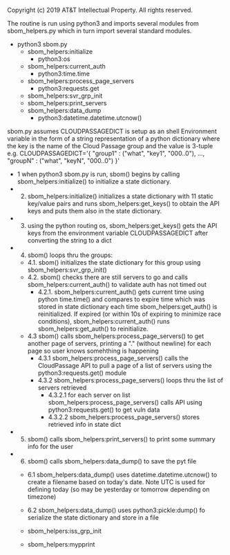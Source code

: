 Copyright (c) 2019 AT&T Intellectual Property. All rights reserved.

The routine is run using python3
and imports several modules from sbom_helpers.py
which in turn import several standard modules.
* python3 sbom.py
  * sbom_helpers:initialize
    * python3:os
  * sbom_helpers:current_auth
    * python3:time.time
  * sbom_helpers:process_page_servers
    * python3:requests.get
  * sbom_helpers:svr_grp_init
  * sbom_helpers:print_servers
  * sbom_helpers:data_dump
    * python3:datetime.datetime.utcnow()

sbom.py assumes CLOUDPASSAGEDICT is setup as an shell Environment variable in the form of a string representation of a python dictionary where the key is the name of the Cloud Passage group and the value is 3-tuple e.g. CLOUDPASSAGEDICT='{ "group1" : ("what", "key1", "000..0"), ..., "groupN" : ("what", "keyN", "000..0") }'

* 1 when python3 sbom.py is run, sbom() begins by calling sbom_helpers:initialize() to initialize a state dictionary.
* 2. sbom_helpers:initialize() initializes a state dictionary with 11 static key/value pairs and runs sbom_helpers:get_keys() to obtain the API keys and puts them also in the state dictionary.
* 3. using the python routing os, sbom_helpers:get_keys() gets the API keys from the environment variable CLOUDPASSAGEDICT after converting the string to a dict
* 4. sbom() loops thru the groups:
  * 4.1. sbom() initializes the state dictionary for this group using sbom_helpers:svr_grp_init()
  * 4.2. sbom() checks there are still servers to go and calls sbom_helpers:current_auth() to validate auth has not timed out
    * 4.2.1. sbom_helpers:current_auth() gets current time using python time.time() and compares to expire time which was stored in state dictionary each time sbom_helpers:get_auth() is reinitialized. If expired (or within 10s of expiring to minimize race conditions), sbom_helpers:current_auth() runs sbom_helpers:get_auth() to reinitialize.
  * 4.3 sbom() calls sbom_helpers:process_page_servers() to get another page of servers, printing a "." (without newline) for each page so user knows somehthing is happening
    * 4.3.1 sbom_helpers:process_page_servers() calls the CloudPassage API to pull a page of a list of servers using the python3:requests.get() module
    * 4.3.2 sbom_helpers:process_page_servers() loops thru the list of servers retrieved
      * 4.3.2.1 for each server on list sbom_helpers:process_page_servers() calls API using python3:requests.get() to get vuln data
      * 4.3.2.2 sbom_helpers:process_page_servers() stores retrieved info in state dict
* 5. sbom() calls sbom_helpers:print_servers() to print some summary info for the user
* 6. sbom() calls sbom_helpers:data_dump() to save the pyt file
  * 6.1 sbom_helpers:data_dump() uses datetime.datetime.utcnow() to create a filename based on today's date. Note UTC is used for defining today (so may be yesterday or tomorrow depending on timezone)
  * 6.2 sbom_helpers:data_dump() uses python3:pickle:dump() fo serialize the state dictionary and store in a file



  * sbom_helpers:iss_grp_init
  * sbom_helpers:mypprint
